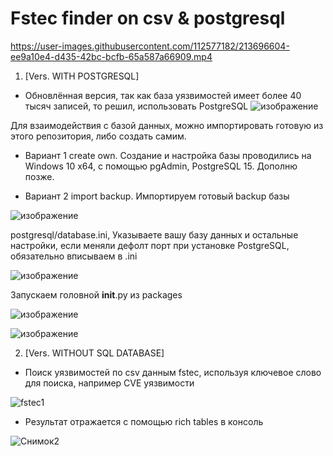 # Fstec finder on csv & postgresql


https://user-images.githubusercontent.com/112577182/213696604-ee9a10e4-d435-42bc-bcfb-65a587a66909.mp4


1. [Vers. WITH POSTGRESQL]
- Обновлённая версия, так как база уязвимостей имеет более 40 тысяч записей, то решил, использовать PostgreSQL
![изображение](https://user-images.githubusercontent.com/112577182/213695142-2b35ee6d-df69-449b-8936-a056ae6b6d89.png)


Для взаимодействия с базой данных, можно импортировать готовую из этого репозитория, либо создать самим.
 
 - Вариант 1 create own.
Создание и настройка базы проводились на Windows 10 x64, с помощью pgAdmin, PostgreSQL 15.
Дополню позже.


- Вариант 2 import backup.
Импортируем готовый backup базы

![изображение](https://user-images.githubusercontent.com/112577182/213687761-3d16d62b-8c86-47d6-8b6b-354eb08c5e3e.png)


postgresql/database.ini, Указываете вашу базу данных и остальные настройки, если меняли дефолт порт при установке PostgreSQL, обязательно вписываем в .ini

![изображение](https://user-images.githubusercontent.com/112577182/213695810-cf3a1a6d-6d23-46fa-a36b-1c8a316f287c.png)


Запускаем головной __init__.py из packages

![изображение](https://user-images.githubusercontent.com/112577182/213696092-b170ad0c-7e1f-4e95-9212-dcd2f9a9364f.png)


![изображение](https://user-images.githubusercontent.com/112577182/213696119-f0f4c0d8-4ec4-4bcc-ae9b-19c7eee2738c.png)



2. [Vers. WITHOUT SQL DATABASE]

- Поиск уязвимостей по csv данным fstec, используя ключевое слово для поиска, например CVE уязвимости

![fstec1](https://user-images.githubusercontent.com/112577182/211744232-2318449c-4877-4e3f-bd71-4159cc4ca29c.PNG)

- Результат отражается с помощью rich tables в консоль

![Снимок2](https://user-images.githubusercontent.com/112577182/211798353-8883df39-15b6-47fc-a522-9457ae6a8dbc.PNG)
